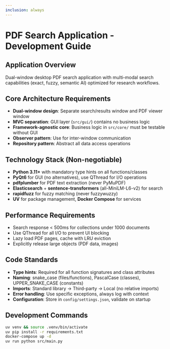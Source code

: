 ```yaml
---
inclusion: always
---
```


# PDF Search Application - Development Guide

## Application Overview
Dual-window desktop PDF search application with multi-modal search capabilities (exact, fuzzy, semantic AI) optimized for research workflows.

## Core Architecture Requirements
- **Dual-window design**: Separate search/results window and PDF viewer window
- **MVC separation**: GUI layer (`src/gui/`) contains no business logic
- **Framework-agnostic core**: Business logic in `src/core/` must be testable without GUI
- **Observer pattern**: Use for inter-window communication
- **Repository pattern**: Abstract all data access operations

## Technology Stack (Non-negotiable)
- **Python 3.11+** with mandatory type hints on all functions/classes
- **PyQt6** for GUI (no alternatives), use QThread for I/O operations
- **pdfplumber** for PDF text extraction (never PyMuPDF)
- **Elasticsearch** + **sentence-transformers** (all-MiniLM-L6-v2) for search
- **rapidfuzz** for fuzzy matching (never fuzzywuzzy)
- **UV** for package management, **Docker Compose** for services

## Performance Requirements
- Search response < 500ms for collections under 1000 documents
- Use QThread for all I/O to prevent UI blocking
- Lazy load PDF pages, cache with LRU eviction
- Explicitly release large objects (PDF data, images)

## Code Standards
- **Type hints**: Required for all function signatures and class attributes
- **Naming**: snake_case (files/functions), PascalCase (classes), UPPER_SNAKE_CASE (constants)
- **Imports**: Standard library → Third-party → Local (no relative imports)
- **Error handling**: Use specific exceptions, always log with context
- **Configuration**: Store in `config/settings.json`, validate on startup

## Development Commands
```bash
uv venv && source .venv/bin/activate
uv pip install -r requirements.txt
docker-compose up -d
uv run python src/main.py
```